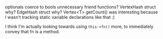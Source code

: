 optionals coerce to bools
unnecessary friend functions?
VertexHash struct why?
EdgeHash struct why?
Vertex\<T\> getCount() was interesting because I wasn't tracking static variable
declarations like that :)


I think I'm actually looking towards using `this->fn()` more, to 
immediately convey that fn is a method.
